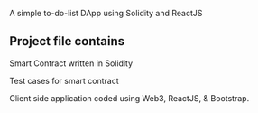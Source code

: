 A simple to-do-list DApp using Solidity and ReactJS

## Project file contains

Smart Contract written in Solidity 

Test cases for smart contract

Client side application coded using Web3, ReactJS, & Bootstrap.


